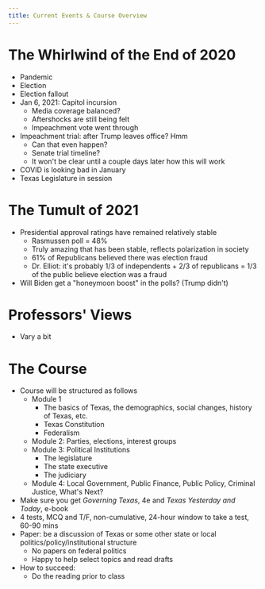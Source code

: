 ```yaml
---
title: Current Events & Course Overview
---
```


# The Whirlwind of the End of 2020

- Pandemic
- Election
- Election fallout
- Jan 6, 2021: Capitol incursion
    - Media coverage balanced?
    - Aftershocks are still being felt
    - Impeachment vote went through
- Impeachment trial: after Trump leaves office? Hmm
    - Can that even happen?
    - Senate trial timeline?
    - It won't be clear until a couple days later how this will work
- COVID is looking bad in January
- Texas Legislature in session

# The Tumult of 2021

- Presidential approval ratings have remained relatively stable
    - Rasmussen poll = 48%
    - Truly amazing that has been stable, reflects polarization in society
    - 61% of Republicans believed there was election fraud
    - Dr. Elliot: it's probably 1/3 of independents + 2/3 of republicans = 1/3 of the public believe election was a fraud
- Will Biden get a "honeymoon boost" in the polls? (Trump didn't)

# Professors' Views
- Vary a bit

# The Course
- Course will be structured as follows
    - Module 1
        - The basics of Texas, the demographics, social changes, history of Texas, etc.
        - Texas Constitution
        - Federalism
    - Module 2: Parties, elections, interest groups
    - Module 3: Political Institutions
        - The legislature
        - The state executive
        - The judiciary
    - Module 4: Local Government, Public Finance, Public Policy, Criminal Justice, What's Next?
- Make sure you get *Governing Texas*, 4e and *Texas Yesterday and Today*, e-book
- 4 tests, MCQ and T/F, non-cumulative, 24-hour window to take a test, 60-90 mins
- Paper: be a discussion of Texas or some other state or local politics/policy/institutional structure
    - No papers on federal politics
    - Happy to help select topics and read drafts
- How to succeed:
    - Do the reading prior to class